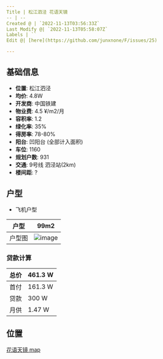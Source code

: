 ```yaml
---
Title | 松江泗泾 花语天镜
-- | --
Created @ | `2022-11-13T03:56:33Z`
Last Modify @| `2022-11-13T05:58:07Z`
Labels | ``
Edit @| [here](https://github.com/junxnone/F/issues/25)

---
```

## 基础信息
- **位置**: 松江泗泾
- **均价**: 4.8W
- **开发商**: 中国铁建
- **物业费**: 4.5 ¥/m2/月
- **容积率**: 1.2
- **绿化率**: 35%
- **得房率**: 78-80%
- **阳台**: 凹阳台 (全部计入面积)
- **车位**: 1160
- **规划户数**: 931
- **交通**: 9号线 泗泾站(2km)
- **楼间距**: ?

## 户型

- 飞机户型

户型 | 99m2
-- | --
户型图 | ![image](https://user-images.githubusercontent.com/2216970/201506604-a1b42e12-ebaa-425a-ad5b-18f32ffabc23.png)

### 贷款计算

总价 | 461.3 W
-- | --
首付 | 161.3 W
贷款 | 300 W
月供 | 1.47 W

## 位置

[花语天镜 map](https://junxnone.github.io/fmap/hytj ':include :type=iframe width=100% height=1200px')
